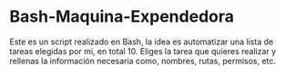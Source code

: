 # Bash-Maquina-Expendedora
Este es un script realizado en Bash, la idea es automatizar una lista de tareas elegidas por mí, en total 10. Eliges la tarea que quieres realizar y rellenas la información necesaria como, nombres, rutas, permisos, etc. 
